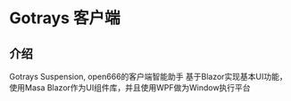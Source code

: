 # Gotrays 客户端

## 介绍
Gotrays Suspension, open666的客户端智能助手
基于Blazor实现基本UI功能，使用Masa Blazor作为UI组件库，并且使用WPF做为Window执行平台


